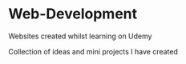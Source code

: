 # Web-Development
Websites created whilst learning on Udemy


Collection of ideas and mini projects I have created
